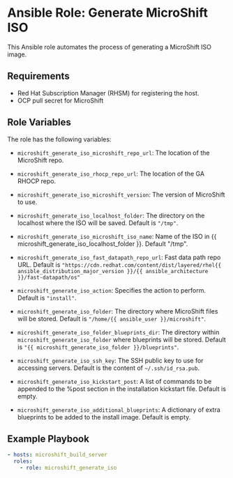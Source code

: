 # Ansible Role: Generate MicroShift ISO

This Ansible role automates the process of generating a MicroShift ISO image.

## Requirements

- Red Hat Subscription Manager (RHSM) for registering the host.
- OCP pull secret for MicroShift

## Role Variables

The role has the following variables:

- `microshift_generate_iso_microshift_repo_url`: The location of the MicroShift repo.
- `microshift_generate_iso_rhocp_repo_url`: The location of the GA RHOCP repo.
- `microshift_generate_iso_microshift_version`: The version of MicroShift to use.

- `microshift_generate_iso_localhost_folder`: The directory on the localhost where the ISO will be saved. Default is `"/tmp"`.
- `microshift_generate_iso_microshift_iso_name`: Name of the ISO in {{ microshift_generate_iso_localhost_folder }}. Default "/tmp".
- `microshift_generate_iso_fast_datapath_repo_url`: Fast data path repo URL. Default is `"https://cdn.redhat.com/content/dist/layered/rhel{{ ansible_distribution_major_version }}/{{ ansible_architecture }}/fast-datapath/os"`
- `microshift_generate_iso_action`: Specifies the action to perform. Default is `"install"`.
- `microshift_generate_iso_folder`: The directory where MicroShift files will be stored. Default is `"/home/{{ ansible_user }}/microshift"`.
- `microshift_generate_iso_folder_blueprints_dir`: The directory within `microshift_generate_iso_folder` where blueprints will be stored. Default is `"{{ microshift_generate_iso_folder }}/blueprints"`.
- `microshift_generate_iso_ssh_key`: The SSH public key to use for accessing servers. Default is the content of `~/.ssh/id_rsa.pub`.
- `microshift_generate_iso_kickstart_post`: A list of commands to be appended to the %post section in the installation kickstart file. Default is empty.
- `microshift_generate_iso_additional_blueprints`: A dictionary of extra blueprints to be added to the install image. Default is empty.

## Example Playbook

```yaml
- hosts: microshift_build_server
  roles:
    - role: microshift_generate_iso
